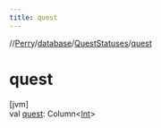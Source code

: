 ```yaml
---
title: quest
---
```

//[Perry](../../../index.html)/[database](../index.html)/[QuestStatuses](index.html)/[quest](quest.html)



# quest



[jvm]\
val [quest](quest.html): Column&lt;[Int](https://kotlinlang.org/api/latest/jvm/stdlib/kotlin/-int/index.html)&gt;




